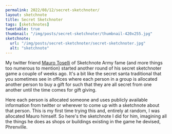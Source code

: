 ```yaml
---
permalink: 2022/08/12/secret-sketchnoter/
layout: sketchnote
title: Secret Sketchnoter
tags: [sketchnotes]
tweetable: true
thumbnail: "/img/posts/secret-sketchnoter/thumbnail-420x255.jpg"
sketchnote:
  url: "/img/posts/secret-sketchnoter/secret-sketchnoter.jpg"
  alt: "sketchnote"
---
```


My twitter friend [Mauro Toselli](https://twitter.com/xlontrax) of Sketchnote Army fame (and more things too numerous to mention) started
another round of his secret sketchnoter game a couple of weeks ago. It's a bit like the secret santa traditional that you sometimes see
in offices where each person in a group is allocated another person to buy a gift for such that they are all secret from one another until
the time comes for gift giving.

Here each person is allocated someone and uses publicly available information from twitter or wherever to come up with a sketchnote about that person.
This is my first time trying this and, entirely at random, I was allocated Mauro himself. So here's the sketchnote I did for him, imagining all
the things he does as shops or buildings existing in the game he devised, Phrenville.
